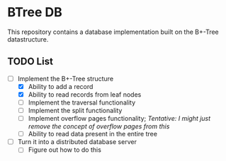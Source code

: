 # BTree DB

This repository contains a database implementation built on the B+-Tree datastructure.

## TODO List

- [ ] Implement the B+-Tree structure
    - [x] Ability to add a record
    - [x] Ability to read records from leaf nodes
    - [ ] Implement the traversal functionality
    - [ ] Implement the split functionality
    - [ ] Implement overflow pages functionality; *Tentative: I might just remove the concept of overflow pages from this*
    - [ ] Ability to read data present in the entire tree
- [ ] Turn it into a distributed database server
    - [ ] Figure out how to do this
